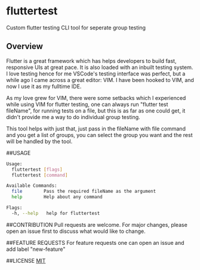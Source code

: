 # fluttertest
Custom flutter testing CLI tool for seperate group testing

## Overview
Flutter is a great framework which has helps developers to build fast, responsive UIs at great pace. It is also loaded with an inbuilt testing system. I love testing hence for me VSCode's testing interface was perfect, but a while ago I came across a great editor: VIM. I have been hooked to VIM, and now I use it as my fulltime IDE.

As my love grew for VIM, there were some setbacks which I experienced while using VIM for flutter testing, one can always run "flutter test fileName", for running tests on a file, but this is as far as one could get, it didn't provide me a way to do individual group testing.

This tool helps with just that, just pass in the fileName with file command and you get a list of groups, you can select the group you want and the rest will be handled by the tool.

##USAGE
```bash
Usage:
  fluttertest [flags]
  fluttertest [command]

Available Commands:
  file        Pass the required fileName as the argument
  help        Help about any command

Flags:
  -h, --help   help for fluttertest
```

##CONTRIBUTION
Pull requests are welcome. For major changes, please open an issue first to discuss what would like to change.

##FEATURE REQUESTS
For feature requests one can open an issue and add label "new-feature"

##LICENSE
[MIT](https://choosealicense.com/licenses/mit/)

